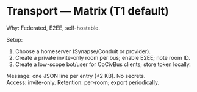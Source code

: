 <!-- status: stub; target: 150+ words -->
# Transport — Matrix (T1 default)
Why: Federated, E2EE, self-hostable.

Setup:
1) Choose a homeserver (Synapse/Conduit or provider).  
2) Create a private invite-only room per bus; enable E2EE; note room ID.  
3) Create a low-scope bot/user for CoCivBus clients; store token locally.

Message: one JSON line per entry (<2 KB).  No secrets.  
Access: invite-only.  Retention: per-room; export periodically.

